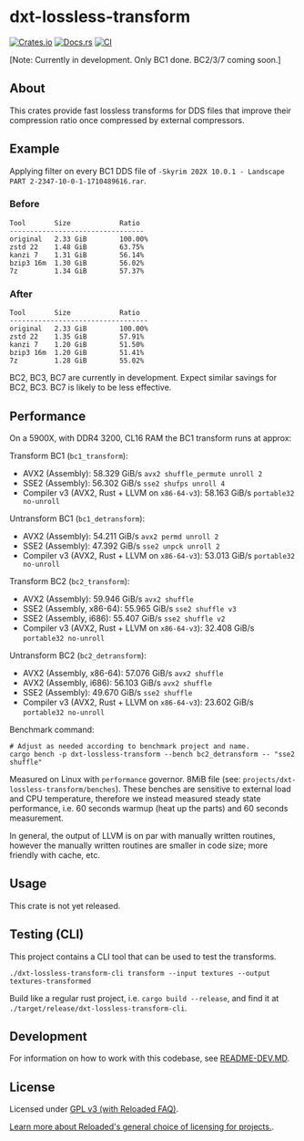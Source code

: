 # dxt-lossless-transform

[![Crates.io](https://img.shields.io/crates/v/dxt-lossless-transform.svg)](https://crates.io/crates/dxt-lossless-transform)
[![Docs.rs](https://docs.rs/dxt-lossless-transform/badge.svg)](https://docs.rs/dxt-lossless-transform)
[![CI](https://github.com/Sewer56/dxt-lossless-transform/actions/workflows/rust.yml/badge.svg)](https://github.com/Sewer56/dxt-lossless-transform/actions)

[Note: Currently in development. Only BC1 done. BC2/3/7 coming soon.]

## About

This crates provide fast lossless transforms for DDS files that improve their compression ratio
once compressed by external compressors.

## Example

Applying filter on every BC1 DDS file of `-Skyrim 202X 10.0.1 - Landscape PART 2-2347-10-0-1-1710489616.rar`.

### Before

```ignore
Tool       Size            Ratio 
---------------------------------
original   2.33 GiB        100.00%
zstd 22    1.48 GiB        63.75%
kanzi 7    1.31 GiB        56.14%
bzip3 16m  1.30 GiB        56.02%
7z         1.34 GiB        57.37%
```

### After

```ignore
Tool       Size            Ratio     
----------------------------------
original   2.33 GiB        100.00%
zstd 22    1.35 GiB        57.91% 
kanzi 7    1.20 GiB        51.50%
bzip3 16m  1.20 GiB        51.41%
7z         1.28 GiB        55.02%
```

BC2, BC3, BC7 are currently in development.
Expect similar savings for BC2, BC3. BC7 is likely to be less effective.

## Performance

On a 5900X, with DDR4 3200, CL16 RAM the BC1 transform runs at approx:

Transform BC1 (`bc1_transform`):

- AVX2 (Assembly): 58.329 GiB/s `avx2 shuffle_permute unroll 2`
- SSE2 (Assembly): 56.302 GiB/s `sse2 shufps unroll 4`
- Compiler v3 (AVX2, Rust + LLVM on `x86-64-v3`): 58.163 GiB/s `portable32 no-unroll`

Untransform BC1 (`bc1_detransform`):

- AVX2 (Assembly): 54.211 GiB/s `avx2 permd unroll 2`
- SSE2 (Assembly): 47.392 GiB/s `sse2 unpck unroll 2`
- Compiler v3 (AVX2, Rust + LLVM on `x86-64-v3`): 53.013 GiB/s `portable32 no-unroll`

Transform BC2 (`bc2_transform`):

- AVX2 (Assembly): 59.946 GiB/s `avx2 shuffle`
- SSE2 (Assembly, x86-64): 55.965 GiB/s `sse2 shuffle v3`
- SSE2 (Assembly, i686): 55.407 GiB/s `sse2 shuffle v2`
- Compiler v3 (AVX2, Rust + LLVM on `x86-64-v3`): 32.408 GiB/s `portable32 no-unroll`

Untransform BC2 (`bc2_detransform`):

- AVX2 (Assembly, x86-64): 57.076 GiB/s `avx2 shuffle`
- AVX2 (Assembly, i686): 56.103 GiB/s `avx2 shuffle`
- SSE2 (Assembly): 49.670 GiB/s `sse2 shuffle`
- Compiler v3 (AVX2, Rust + LLVM on `x86-64-v3`): 23.602 GiB/s `portable32 no-unroll`

Benchmark command:

```bash,ignore
# Adjust as needed according to benchmark project and name.
cargo bench -p dxt-lossless-transform --bench bc2_detransform -- "sse2 shuffle"
```

Measured on Linux with `performance` governor. 8MiB file (see: `projects/dxt-lossless-transform/benches`).
These benches are sensitive to external load and CPU temperature, therefore we instead measured steady
state performance, i.e. 60 seconds warmup (heat up the parts) and 60 seconds measurement.

In general, the output of LLVM is on par with manually written routines, however the manually
written routines are smaller in code size; more friendly with cache, etc.

## Usage

This crate is not yet released.

## Testing (CLI)

This project contains a CLI tool that can be used to test the transforms.

```ignore
./dxt-lossless-transform-cli transform --input textures --output textures-transformed
```

Build like a regular rust project, i.e. `cargo build --release`, and find it at `./target/release/dxt-lossless-transform-cli`. 

## Development

For information on how to work with this codebase, see [README-DEV.MD](README-DEV.MD).

## License

Licensed under [GPL v3 (with Reloaded FAQ)](./LICENSE).  

[Learn more about Reloaded's general choice of licensing for projects.][reloaded-license].  

[codecov]: https://about.codecov.io/
[crates-io-key]: https://crates.io/settings/tokens
[nuget-key]: https://www.nuget.org/account/apikeys
[docs]: https://dxt-lossless-transform.github.io/dxt-lossless-transform
[reloaded-license]: https://reloaded-project.github.io/Reloaded.MkDocsMaterial.Themes.R2/Pages/license/
